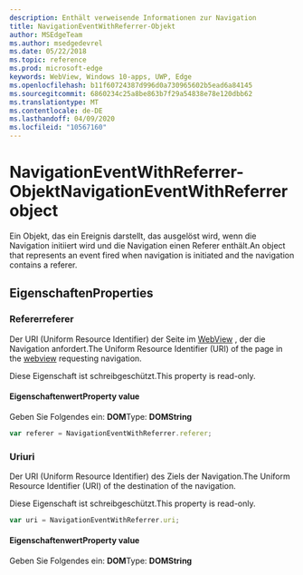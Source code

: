 ```yaml
---
description: Enthält verweisende Informationen zur Navigation
title: NavigationEventWithReferrer-Objekt
author: MSEdgeTeam
ms.author: msedgedevrel
ms.date: 05/22/2018
ms.topic: reference
ms.prod: microsoft-edge
keywords: WebView, Windows 10-apps, UWP, Edge
ms.openlocfilehash: b11f60724387d996d0a730965602b5ead6a84145
ms.sourcegitcommit: 6860234c25a8be863b7f29a54838e78e120dbb62
ms.translationtype: MT
ms.contentlocale: de-DE
ms.lasthandoff: 04/09/2020
ms.locfileid: "10567160"
---
```

# <span data-ttu-id="5a1c2-104">NavigationEventWithReferrer-Objekt</span><span class="sxs-lookup"><span data-stu-id="5a1c2-104">NavigationEventWithReferrer object</span></span>

<span data-ttu-id="5a1c2-105">Ein Objekt, das ein Ereignis darstellt, das ausgelöst wird, wenn die Navigation initiiert wird und die Navigation einen Referer enthält.</span><span class="sxs-lookup"><span data-stu-id="5a1c2-105">An object that represents an event fired when navigation is initiated and the navigation contains a referer.</span></span>

## <span data-ttu-id="5a1c2-106">Eigenschaften</span><span class="sxs-lookup"><span data-stu-id="5a1c2-106">Properties</span></span>

### <span data-ttu-id="5a1c2-107">Referer</span><span class="sxs-lookup"><span data-stu-id="5a1c2-107">referer</span></span>

<span data-ttu-id="5a1c2-108">Der URI (Uniform Resource Identifier) der Seite im [WebView](../webview.md) , der die Navigation anfordert.</span><span class="sxs-lookup"><span data-stu-id="5a1c2-108">The Uniform Resource Identifier (URI) of the page in the [webview](../webview.md) requesting navigation.</span></span>

<span data-ttu-id="5a1c2-109">Diese Eigenschaft ist schreibgeschützt.</span><span class="sxs-lookup"><span data-stu-id="5a1c2-109">This property is read-only.</span></span>

#### <span data-ttu-id="5a1c2-110">Eigenschaftenwert</span><span class="sxs-lookup"><span data-stu-id="5a1c2-110">Property value</span></span>
<span data-ttu-id="5a1c2-111">Geben Sie Folgendes ein: **DOM**</span><span class="sxs-lookup"><span data-stu-id="5a1c2-111">Type: **DOMString**</span></span>


```js
var referer = NavigationEventWithReferrer.referer;
```

### <span data-ttu-id="5a1c2-112">Uri</span><span class="sxs-lookup"><span data-stu-id="5a1c2-112">uri</span></span>

<span data-ttu-id="5a1c2-113">Der URI (Uniform Resource Identifier) des Ziels der Navigation.</span><span class="sxs-lookup"><span data-stu-id="5a1c2-113">The Uniform Resource Identifier (URI) of the destination of the navigation.</span></span>

<span data-ttu-id="5a1c2-114">Diese Eigenschaft ist schreibgeschützt.</span><span class="sxs-lookup"><span data-stu-id="5a1c2-114">This property is read-only.</span></span>

```js
var uri = NavigationEventWithReferrer.uri;
```

#### <span data-ttu-id="5a1c2-115">Eigenschaftenwert</span><span class="sxs-lookup"><span data-stu-id="5a1c2-115">Property value</span></span>
<span data-ttu-id="5a1c2-116">Geben Sie Folgendes ein: **DOM**</span><span class="sxs-lookup"><span data-stu-id="5a1c2-116">Type: **DOMString**</span></span>
